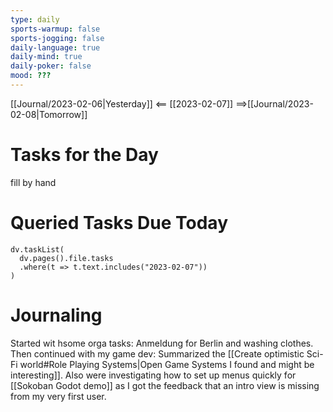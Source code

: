 ```yaml
---
type: daily
sports-warmup: false
sports-jogging: false
daily-language: true
daily-mind: true
daily-poker: false
mood: ???
---
```


[[Journal/2023-02-06|Yesterday]] <== [[2023-02-07]] ==>[[Journal/2023-02-08|Tomorrow]]


# Tasks for the Day

fill by hand


# Queried Tasks Due Today

```dataviewjs
dv.taskList(
  dv.pages().file.tasks
  .where(t => t.text.includes("2023-02-07"))
)
```



# Journaling
Started wit hsome orga tasks: Anmeldung for Berlin and washing clothes.
Then continued with my game dev:
Summarized the [[Create optimistic Sci-Fi world#Role Playing Systems|Open Game Systems I found and might be interesting]].
Also were investigating how to set up menus quickly for [[Sokoban Godot demo]] as I got the feedback that an intro view is missing from my very first user.